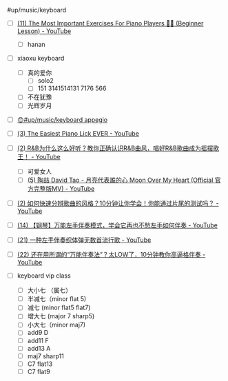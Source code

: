 #up/music/keyboard

- [ ] [(11) The Most Important Exercises For Piano Players 🎹🚨 (Beginner Lesson) - YouTube](https://www.youtube.com/watch?v=PjAiJPxcyV8)
	- [ ] hanan

- [ ] xiaoxu keyboard
	- [ ] 真的爱你
		- [ ] solo2
		- [ ] 151 3141514131 7176 566
	- [ ] 不在犹豫
	- [ ] 光辉岁月
- [ ] [😊#up/music/keyboard appegio](https://47.111.95.20:6001/user/1/md?prefill=%23up%2Fmusic%2Fkeyboard%20appegio)

- [ ] [(3) The Easiest Piano Lick EVER - YouTube](https://www.youtube.com/watch?v=NFa2CTlgBQg)
- [ ] [(2) R&B为什么这么好听？教你正确认识R&B曲风，唱好R&B歌曲成为摇摆歌王！ - YouTube](https://www.youtube.com/watch?v=sGThyQXVXiA)
	- [ ] 可爱女人
	- [ ] [(5) 陶喆 David Tao - 月亮代表誰的心 Moon Over My Heart (Official 官方完整版MV) - YouTube](https://www.youtube.com/watch?v=-iyyvnzxUnE)
- [ ] [(2) 如何快速分辨歌曲的风格？10分钟让你学会！你能通过片尾的测试吗？ - YouTube](https://www.youtube.com/watch?v=STZuJbAfr-g&t=22s)
- [ ] [(14) 【钢琴】万能左手伴奏模式，学会它再也不愁左手如何伴奏 - YouTube](https://www.youtube.com/watch?v=C50om8wfvVQ)
- [ ] [(21) 一种左手伴奏织体弹无数首流行歌 - YouTube](https://www.youtube.com/watch?v=y_LrPWG1ckE)
- [ ] [(22) 还在用所谓的“万能伴奏法”？太LOW了，10分钟教你高逼格伴奏 - YouTube](https://www.youtube.com/watch?v=kUqbz4b5ZDE)

- [ ] keyboard vip class
	- [ ] 大小七 （属七）
	- [ ] 半减七（minor flat 5)
	- [ ] 减七 (minor flat5 flat7)
	- [ ] 增大七 (major 7 sharp5)
	- [ ] 小大七（minor maj7)
	- [ ] add9 D
	- [ ] add11 F
	- [ ] add13 A
	- [ ] maj7 sharp11
	- [ ] C7 flat13
	- [ ] C7 flat9
